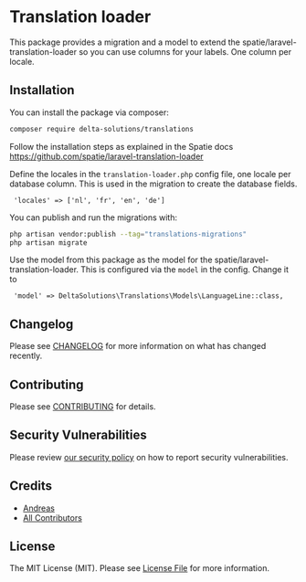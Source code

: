 # Translation loader

This package provides a migration and a model to extend the spatie/laravel-translation-loader so you can use columns for your labels.  One column per locale.


## Installation

You can install the package via composer:

```bash
composer require delta-solutions/translations
```

Follow the installation steps as explained in the Spatie docs https://github.com/spatie/laravel-translation-loader

Define the locales in the `translation-loader.php` config file, one locale per database column.  This is used in the migration to create the database fields.

```
 'locales' => ['nl', 'fr', 'en', 'de']   
```

You can publish and run the migrations with:

```bash
php artisan vendor:publish --tag="translations-migrations"
php artisan migrate
```

Use the model from this package as the model for the spatie/laravel-translation-loader. This is configured via the `model` in the config. Change it to

```
 'model' => DeltaSolutions\Translations\Models\LanguageLine::class,
```

## Changelog

Please see [CHANGELOG](CHANGELOG.md) for more information on what has changed recently.

## Contributing

Please see [CONTRIBUTING](CONTRIBUTING.md) for details.

## Security Vulnerabilities

Please review [our security policy](../../security/policy) on how to report security vulnerabilities.

## Credits

- [Andreas](https://github.com/Delta-Solutions)
- [All Contributors](../../contributors)

## License

The MIT License (MIT). Please see [License File](LICENSE.md) for more information.
